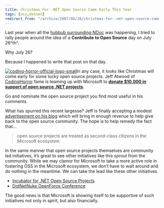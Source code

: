 ```yaml
---
title: Christmas For .NET Open Source Came Early This Year
tags: [oss,dotnet]
redirect_from: "/archive/2007/06/26/christmas-for-.net-open-source-came-early-this-year.aspx/"
---
```


Last year when all the [hubbub surrounding
NDoc](https://haacked.com/archive/2006/07/26/TheDemiseOfNDocAndAChallengeForUsersOfOpenSourceSoftware.aspx "The Demise to NDoc and a challenge for OSS")
was happening, I tried to rally people around the idea of a **Contribute
to Open Source** day on July 26^th^.

Why July 26?

Because I happened to write that post on that day.

[![coding-horror-official-logo-small](https://haacked.com/assets/images/haacked_com/WindowsLiveWriter/Christmas.NETOpenSourceCameEarlyThisYear_FE3/coding-horror-official-logo-small_thumb.png)](https://haacked.com/assets/images/haacked_com/WindowsLiveWriter/Christmas.NETOpenSourceCameEarlyThisYear_FE3/coding-horror-official-logo-small.png)In
any case, it looks like Christmas will come early for some lucky open
source projects. Jeff Atwood of
[CodingHorror](http://www.codinghorror.com/ "CodingHorror - programming and human factors")
fame is teaming up with Microsoft to [**donate \$10,000 in support of
open source .NET
projects**](http://www.codinghorror.com/blog/archives/000894.html "Supporting Open Source in the Microsoft Ecosystem").

Go and nominate the open source project you find most useful in his
comments.

What has spurred this recent largesse? Jeff is finally accepting a
modest [advertisement on his
blog](http://www.codinghorror.com/blog/archives/000893.html "How to advertise on your blog without selling out") which
will bring in enough revenue to help give back to the open source
community. The hope is to help remedy the fact that...

> open source projects are treated as second-class citizens in the
> Microsoft ecosystem

In the same manner that open source projects themselves are community
led initiatives, it’s great to see other initiatives like this sprout
from the community. While we may clamor for Microsoft to take a more
active role in fostering OSS in the Microsoft ecosystem, we don’t have
to wait around and do nothing in the meantime. We can take the lead like
these other initiatives.

-   [Incubator for .NET Open Source
    Projects](https://haacked.com/archive/2007/05/23/beta-incubator-for-.net-open-source-projects.aspx "Incubator for .NET Open Source Projects")
-   [DotNetNuke OpenForce
    Conference](http://www.dotnetnuke.com/News/MediaReleases/DotNetNukeLeadsWayWithOpenForce07Conference/tabid/1087/Default.aspx "OpenForce Conference")

The good news is that Microsoft is showing itself to be supportive of
such initiatives not only in spirit, but also financially.

